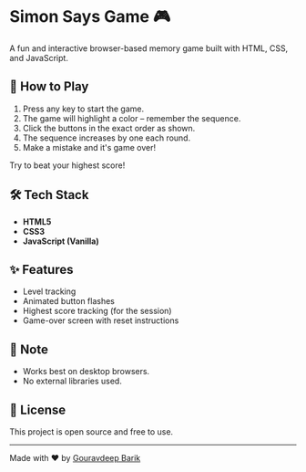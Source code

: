 # Simon Says Game 🎮

A fun and interactive browser-based memory game built with HTML, CSS, and JavaScript.

## 🧠 How to Play

1. Press any key to start the game.
2. The game will highlight a color – remember the sequence.
3. Click the buttons in the exact order as shown.
4. The sequence increases by one each round.
5. Make a mistake and it's game over!

Try to beat your highest score!

## 🛠️ Tech Stack

- **HTML5**
- **CSS3**
- **JavaScript (Vanilla)**

## ✨ Features

- Level tracking
- Animated button flashes
- Highest score tracking (for the session)
- Game-over screen with reset instructions

## 📌 Note

- Works best on desktop browsers.
- No external libraries used.

## 📄 License

This project is open source and free to use.

---

Made with ❤️ by [Gouravdeep Barik](https://github.com/Gourav-Barik)

